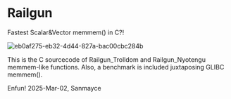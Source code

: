 # Railgun
Fastest Scalar&amp;Vector memmem() in C?!

![eb0af275-eb32-4d44-827a-bac00cbc284b](https://github.com/user-attachments/assets/017ed4ab-f890-447c-bdd8-0afc8a6f65e2)

This is the C sourcecode of Railgun_Trolldom and Railgun_Nyotengu memmem-like functions.
Also, a benchmark is included juxtaposing GLIBC memmem().

Enfun!
2025-Mar-02, Sanmayce
